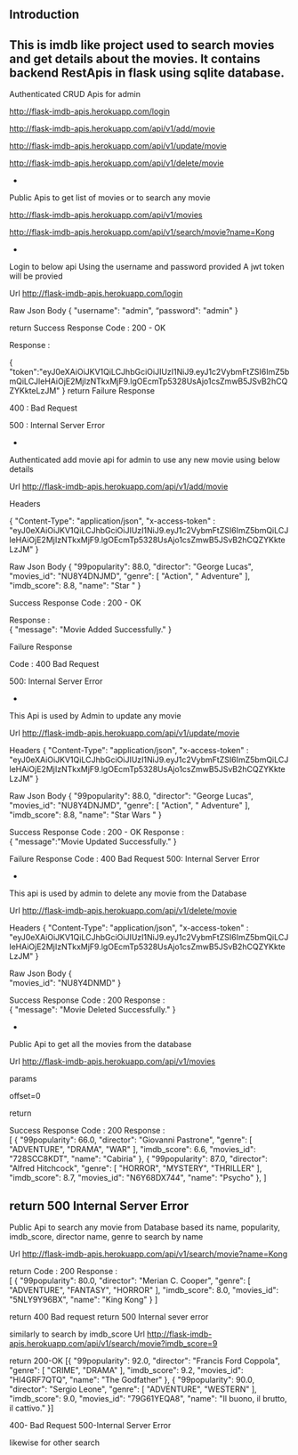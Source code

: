 Introduction 
-
This is imdb like project used to search movies and get details about the movies. It contains backend RestApis in flask using sqlite database.
-

Authenticated CRUD Apis for admin

http://flask-imdb-apis.herokuapp.com/login

http://flask-imdb-apis.herokuapp.com/api/v1/add/movie

http://flask-imdb-apis.herokuapp.com/api/v1/update/movie

http://flask-imdb-apis.herokuapp.com/api/v1/delete/movie


-
Public Apis to get list of movies or to search any movie

http://flask-imdb-apis.herokuapp.com/api/v1/movies

http://flask-imdb-apis.herokuapp.com/api/v1/search/movie?name=Kong

-
Login to below api Using the username and password provided
A jwt token will be provied 

Url
http://flask-imdb-apis.herokuapp.com/login



Raw Json Body
{
	"username": "admin",
	“password": "admin"
}


return 
Success Response
Code : 200 - OK

Response :  

{    "token":"eyJ0eXAiOiJKV1QiLCJhbGciOiJIUzI1NiJ9.eyJ1c2VybmFtZSI6ImZ5bmQiLCJleHAiOjE2MjIzNTkxMjF9.lgOEcmTp5328UsAjo1csZmwB5JSvB2hCQZYKkteLzJM"
  }
return 
Failure Response 

400 : Bad Request

500 : Internal Server Error


-
Authenticated add movie api for admin to use any new movie using below details

Url
http://flask-imdb-apis.herokuapp.com/api/v1/add/movie

Headers

{
"Content-Type": "application/json",
   "x-access-token" : "eyJ0eXAiOiJKV1QiLCJhbGciOiJIUzI1NiJ9.eyJ1c2VybmFtZSI6ImZ5bmQiLCJleHAiOjE2MjIzNTkxMjF9.lgOEcmTp5328UsAjo1csZmwB5JSvB2hCQZYKkteLzJM"
}


Raw Json Body
{
    "99popularity": 88.0,
    "director": "George Lucas",
     "movies_id": "NU8Y4DNJMD",
    "genre": [
      "Action",
      " Adventure"
    ],
    "imdb_score": 8.8,
    "name": "Star "
  }
  
  
Success Response
Code : 200 - OK

Response :  
{
    "message": "Movie Added Successfully."
  }
  
Failure Response

Code : 400 Bad Request

500: Internal Server Error

-


This Api is used by Admin to update any movie 

Url
http://flask-imdb-apis.herokuapp.com/api/v1/update/movie


Headers
{
"Content-Type": "application/json",
   "x-access-token" : "eyJ0eXAiOiJKV1QiLCJhbGciOiJIUzI1NiJ9.eyJ1c2VybmFtZSI6ImZ5bmQiLCJleHAiOjE2MjIzNTkxMjF9.lgOEcmTp5328UsAjo1csZmwB5JSvB2hCQZYKkteLzJM"
}


Raw Json Body
{
    "99popularity": 88.0,
    "director": "George Lucas",
     "movies_id": "NU8Y4DNJMD",
    "genre": [
      "Action",
      " Adventure"
    ],
    "imdb_score": 8.8,
    "name": "Star Wars "
  }
  
Success Response
Code : 200 - OK
Response :  
  {
    "message":"Movie Updated Successfully."
  }


Failure Response
Code : 400 Bad Request
500: Internal Server Error


-
This api is used by admin to delete any movie from the Database

Url
http://flask-imdb-apis.herokuapp.com/api/v1/delete/movie


Headers
{
"Content-Type": "application/json",
   "x-access-token" : "eyJ0eXAiOiJKV1QiLCJhbGciOiJIUzI1NiJ9.eyJ1c2VybmFtZSI6ImZ5bmQiLCJleHAiOjE2MjIzNTkxMjF9.lgOEcmTp5328UsAjo1csZmwB5JSvB2hCQZYKkteLzJM"
}


Raw Json Body
	{  
    "movies_id": "NU8Y4DNMD"
}


Success Response
Code : 200
Response :  
{
    "message": "Movie Deleted Successfully."
  }


-
Public Api to get all the movies from the database 


Url
http://flask-imdb-apis.herokuapp.com/api/v1/movies

params

offset=0

return

Success Response
Code : 200
Response :  
[
    {
      "99popularity": 66.0,
      "director": "Giovanni Pastrone",
      "genre": [
        "ADVENTURE",
        "DRAMA",
        "WAR"
      ],
      "imdb_score": 6.6,
      "movies_id": "728SCC8KDT",
      "name": "Cabiria"
    },
    {
      "99popularity": 87.0,
      "director": "Alfred Hitchcock",
      "genre": [
        "HORROR",
        "MYSTERY",
        "THRILLER"
      ],
      "imdb_score": 8.7,
      "movies_id": "N6Y68DX744",
      "name": "Psycho"
    },
]

return 500 Internal Server Error
-

Public Api to search any movie from Database based its name, popularity, imdb_score, director name, genre
to search by name

Url
http://flask-imdb-apis.herokuapp.com/api/v1/search/movie?name=Kong

return
Code : 200
Response :  
   	[
  {
    "99popularity": 80.0,
    "director": "Merian C. Cooper",
    "genre": [
      "ADVENTURE",
      "FANTASY",
      "HORROR"
    ],
    "imdb_score": 8.0,
    "movies_id": "5NLY9Y96BX",
    "name": "King Kong"
  }
]

return 400 Bad request
return 500 Internal sever error


similarly to search by imdb_score
Url 
http://flask-imdb-apis.herokuapp.com/api/v1/search/movie?imdb_score=9


return 
200-OK
[{
    "99popularity": 92.0,
    "director": "Francis Ford Coppola",
    "genre": [
      "CRIME",
      "DRAMA"
    ],
    "imdb_score": 9.2,
    "movies_id": "HI4GRF7QTQ",
    "name": "The Godfather"
  },
  {
    "99popularity": 90.0,
    "director": "Sergio Leone",
    "genre": [
      "ADVENTURE",
      "WESTERN"
    ],
    "imdb_score": 9.0,
    "movies_id": "79G61YEQA8",
    "name": "Il buono, il brutto, il cattivo."
  }]
  
400- Bad Request
500-Internal Server Error


likewise for other search
